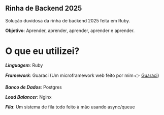 ## Rinha de Backend 2025

Solução duvidosa da rinha de backend 2025 feita em Ruby.

**Objetivo**: Aprender, aprender, aprender, aprender e aprender.

 # O que eu utilizei?
***Linguagem***: Ruby

***Framework***: Guaraci (Um microframework web feito por mim 👉 [Guaraci](https://github.com/glmsilva/guaraci))

***Banco de Dados***: Postgres

***Load Balancer***: Nginx

***Fila***: Um sistema de fila todo feito à mão usando async/queue
